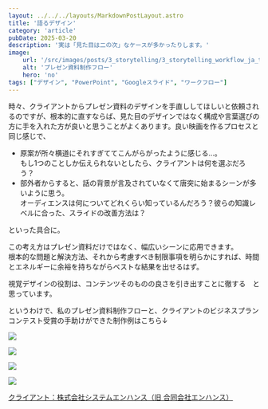 ```yaml
---
layout: ../../../layouts/MarkdownPostLayout.astro
title: '語るデザイン'
category: 'article'
pubDate: 2025-03-20
description: '実は「見た目は二の次」なケースが多かったりします。'
image:
    url: '/src/images/posts/3_storytelling/3_storytelling_workflow_ja_thumb.webp'
    alt: 'プレゼン資料制作フロー'
    hero: 'no'
tags: ["デザイン", "PowerPoint", "Googleスライド", "ワークフロー"]
---
```


時々、クライアントからプレゼン資料のデザインを手直ししてほしいと依頼されるのですが、根本的に直すならば、見た目のデザインではなく構成や言葉選びの方に手を入れた方が良いと思うことがよくあります。良い映画を作るプロセスと同じ感じで、

- 原案が所々横道にそれすぎててこんがらがったように感じる…。  
もし1つのことしか伝えられないとしたら、クライアントは何を選ぶだろう？
- 部外者からすると、話の背景が言及されていなくて唐突に始まるシーンが多いように思う。  
オーディエンスは何についてどれくらい知っているんだろう？彼らの知識レベルに合った、スライドの改善方法は？

といった具合に。  

この考え方はプレゼン資料だけではなく、幅広いシーンに応用できます。  
根本的な問題と解決方法、それから考慮すべき制限事項を明らかにすれば、時間とエネルギーに余裕を持ちながらベストな結果を出せるはず。 

視覚デザインの役割は、コンテンツそのものの良さを引き出すことに徹する　と思っています。

というわけで、私のプレゼン資料制作フローと、クライアントのビジネスプランコンテスト受賞の手助けができた制作例はこちら↓

<a href="/src/images/posts/3_storytelling/3_storytelling_workflow_ja.webp"><img src="/src/images/posts/3_storytelling/3_storytelling_workflow_ja.webp"></a>

![](/src/images/posts/3_storytelling/3_storytelling_enhance_butterfly-1.webp)

![](/src/images/posts/3_storytelling/3_storytelling_enhance_butterfly-2.webp)

![](/src/images/posts/3_storytelling/3_storytelling_enhance_butterfly-3.webp)

<a href="https://enha.co.jp/" target="_blank">クライアント：株式会社システムエンハンス（旧 合同会社エンハンス）</a>
